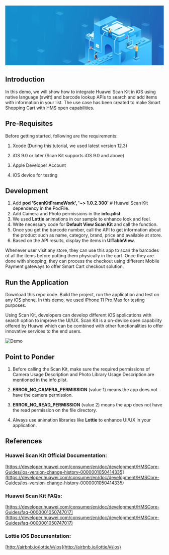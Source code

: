 ![Smart Shopping Cart using Scan Kit (Native iOS Swift)](https://github.com/yasirtahir/SmartCart/raw/main/images/1.jpg)

 

## Introduction


In this demo, we will show how to integrate Huawei Scan Kit in iOS using native language (swift) and barcode lookup APIs to search and add items with information in your list. The use case has been created to make Smart Shopping Cart with HMS open capabilities.

  
## Pre-Requisites

  
Before getting started, following are the requirements:

1.  Xcode (During this tutorial, we used latest version 12.3)  
    
2.  iOS 9.0 or later (Scan Kit supports iOS 9.0 and above)
    
3.  Apple Developer Account
    
4.  iOS device for testing


  ## Development

1. Add **pod 'ScanKitFrameWork', '~> 1.0.2.300'** # Huawei Scan Kit dependency in the PodFile.
2. Add Camera and Photo permissions in the **info.plist**.  
3. We used **Lottie** animations in our sample to enhance look and feel.
4. Write necessary code for **Default View Scan Kit** and call the function.
5. Once you get the barcode number, call the API to get information about the product such as name, category, brand, price and available at store.
6. Based on the API results, display the items in **UITableView**.


Whenever user visit any store, they can use this app to scan the barcodes of all the items before putting them physically in the cart. Once they are done with shopping, they can process the checkout using different Mobile Payment gateways to offer Smart Cart checkout solution.

  

  

## Run the Application

  

Download this repo code. Build the project, run the application and test on any iOS phone. In this demo, we used iPhone 11 Pro Max for testing purposes.

Using Scan Kit, developers can develop different iOS applications with search option to improve the UI/UX. Scan Kit is a on-device open capability offered by Huawei which can be combined with other functionalities to offer innovative services to the end users.

  

![Demo](https://github.com/yasirtahir/SmartCart/raw/main/images/5.gif "Demo")

  

## Point to Ponder

1.  Before calling the Scan Kit, make sure the required permissions of Camera Usage Description and Photo Library Usage Description are mentioned in the info.plist.
    
2.  **ERROR_NO_CAMERA_PERMISSION**  (value 1) means the app does not have the camera permission.
    
3.  **ERROR_NO_READ_PERMISSION**  (value 2) means the app does not have the read permission on the file directory.
    
4.  Always use animation libraries like  **Lottie**  to enhance UI/UX in your application.
    

  

  

## References

### Huawei Scan Kit Official Documentation:  

[https://developer.huawei.com/consumer/en/doc/development/HMSCore-Guides/ios-version-change-history-0000001050414335](https://developer.huawei.com/consumer/en/doc/development/HMSCore-Guides/ios-version-change-history-0000001050414335)

### Huawei Scan Kit FAQs:

[https://developer.huawei.com/consumer/en/doc/development/HMSCore-Guides/faq-0000001050747017](https://developer.huawei.com/consumer/en/doc/development/HMSCore-Guides/faq-0000001050747017)

### Lottie iOS Documentation:  
[http://airbnb.io/lottie/#/ios](http://airbnb.io/lottie/#/ios)
